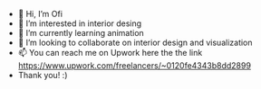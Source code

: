 - 👋 Hi, I’m Ofi
- 👀 I’m interested in interior desing
- 🌱 I’m currently learning animation
- 💞️ I’m looking to collaborate on interior design and visualization
- 📫 You can reach me on Upwork here the the link https://www.upwork.com/freelancers/~0120fe4343b8dd2899
- Thank you! :) 
